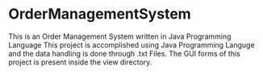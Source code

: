 # OrderManagementSystem
This is an Order Management System written in Java Programming Language
This project is accomplished using Java Programming Languge and the data handling is done through .txt Files. The GUI forms of this project is present
inside the view directory. 
